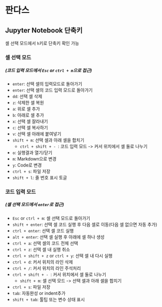 # 판다스
## Jupyter Notebook 단축키
셀 선택 모드에서 `h`키로 단축키 확인 가능
### 셀 선택 모드
##### (코드 입력 모드에서 `Esc` or `ctrl + m`으로 접근)
- `enter`: 선택 셀의 입력모드로 돌아가기
- `enter`: 선택 셀의 코드 입력 모드로 돌아가기
- `dd`: 선택 셀 삭제
- `z`: 삭제한 셀 복원
- `a`: 위로 셀 추가
- `b`: 아래로 셀 추가
- `x`: 선택 셀 잘라내기
- `c`: 선택 셀 복사하기
- `v`: 선택 셀 아래에 붙여넣기
- `shift + m`: 선택 셀과 아래 셀을 합치기
  - `ctrl + shift + - `: 코드 입력 모드 -> 커서 위치에서 셀 둘로 나누기
- `o`: 실행결과 열기/닫기
- `m`: Markdown으로 변경
- `y`: Code로 변경
- `ctrl + s`: 파일 저장
- `shift + l`: 줄 번호 표시 토글

### 코드 입력 모드
##### (셀 선택 모드에서 `enter`로 접근)
- `Esc` or `ctrl + m`: 셀 선택 모드로 돌아가기
- `shift + enter`: 선택 셀 코드 실행 후 다음 셀로 이동(다음 셀 없으면 자동 추가)
- `ctrl + enter`: 선택 셀 코드 실행
- `alt + enter`: 선택 셀 실행 후 아래에 셀 하나 생성
- `ctrl + a`: 선택 셀의 코드 전체 선택
- `ctrl + z`: 선택 셀 내 실행 취소
- `ctrl + shift + z` or `ctrl + y`: 선택 셀 내 다시 실행
- `ctrl + d`: 커서 위치의 라인 삭제
- `ctrl + /`: 커서 위치의 라인 주석처리
- `ctrl + shift + - `: 커서 위치에서 셀 둘로 나누기
  - `shift + m`: 셀 선택 모드 -> 선택 셀과 아래 셀을 합치기
- `ctrl + s`: 파일 저장
- `tab`: 자동완성 or indent추가
- `shift + tab`: 툴팁 또는 변수 상태 표시
